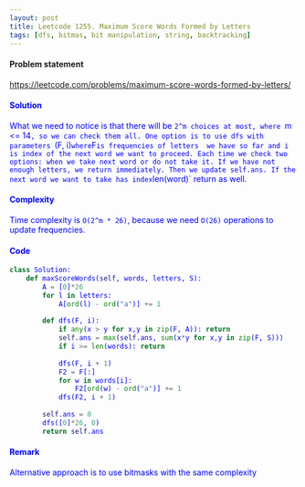 ```yaml
---
layout: post
title: Leetcode 1255. Maximum Score Words Formed by Letters
tags: [dfs, bitmas, bit manipulation, string, backtracking]
---
```


#### Problem statement

<a href="https://leetcode.com/problems/maximum-score-words-formed-by-letters/"> <font color = blue>https://leetcode.com/problems/maximum-score-words-formed-by-letters/

#### Solution
What we need to notice is that there will be `2^m choices at most, where `m <= 14`, so we can check them all. One option is to use dfs with parameters `(F, i)` where `F` is frequencies of letters  we have so far and i is index of the next word we want to proceed. Each time we check two options: when we take next word or do not take it. If we have not enough letters, we return immediately. Then we update self.ans. If the next word we want to take has index `len(word)` return as well.

#### Complexity
Time complexity is `O(2^m * 26)`, because we need `O(26)` operations to update frequencies.

#### Code
```python
class Solution:
    def maxScoreWords(self, words, letters, S):
        A = [0]*26
        for l in letters:
            A[ord(l) - ord("a")] += 1
        
        def dfs(F, i):
            if any(x > y for x,y in zip(F, A)): return
            self.ans = max(self.ans, sum(x*y for x,y in zip(F, S)))
            if i >= len(words): return
            
            dfs(F, i + 1)
            F2 = F[:]
            for w in words[i]:
                F2[ord(w) - ord("a")] += 1
            dfs(F2, i + 1)
        
        self.ans = 0
        dfs([0]*26, 0)
        return self.ans
```

#### Remark
Alternative approach is to use bitmasks with the same complexity

